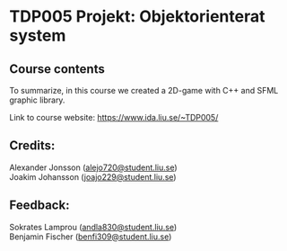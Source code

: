 

# TDP005 Projekt: Objektorienterat system


## Course contents

To summarize, in this course we created a 2D-game with C++ and SFML graphic library.

Link to course website: https://www.ida.liu.se/~TDP005/


## Credits:
Alexander Jonsson (alejo720@student.liu.se)<br />
Joakim Johansson (joajo229@student.liu.se)<br />


## Feedback:
Sokrates Lamprou (andla830@student.liu.se)<br />
Benjamin Fischer (benfi309@student.liu.se)
